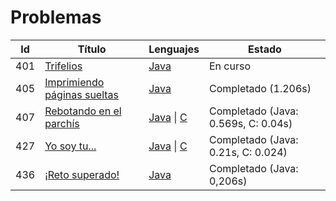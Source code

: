 # Problemas
| Id | Título | Lenguajes | Estado |
|----|--------|-----------|--------|
| 401 | [Trifelios](401.%20Trifelios/) | [Java](401.%20Trifelios/java/) | En curso |
| 405 | [Imprimiendo páginas sueltas](405.%20Imprimiendo%20páginas%20sueltas/) | [Java](405.%20Imprimiendo%20páginas%20sueltas/java/) | Completado (1.206s) |
| 407 | [Rebotando en el parchís](407.%20Rebotando%20en%20el%20parchís/) | [Java](407.%20Rebotando%20en%20el%20parchís/java/) \| [C](407.%20Rebotando%20en%20el%20parchís/c/) | Completado (Java: 0.569s, C: 0.04s) |
| 427 | [Yo soy tu...](427.%20Yo%20soy%20tu/) | [Java](427.%20Yo%20soy%20tu/java/) \| [C](427.%20Yo%20soy%20tu/c/) | Completado (Java: 0.21s, C: 0.024) |
| 436 | [¡Reto superado!](436.%20¡Reto%20superado!/) | [Java](436.%20¡Reto%20superado!/java/) | Completado (Java: 0,206s) |